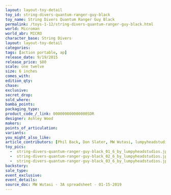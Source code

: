 ```yaml
---
layout: layout-toy-detail 
toy_id: string-divers-quantum-ranger-guy-black
toy_name: String Divers Quantum Ranger Guy Black
permalink: /toys-1-12/string-divers-quantum-ranger-guy-black.html
world: Microman
world_abr: MICRO
character_base: String Divers
layout: layout-toy-detail
categories: 
tags: [action portable, ap] 
release_date: 9/19/2015
release_price: $80 
scale: one twelve
size: 6 inches
comes_with: 
edition_qty: 
chase: 
exclusive: 
secret_drop: 
sold_where: 
bamba_points: 
packaging_type: 
product_code_/_link: 000000000000000SDR
designer: Ashley Wood
makers: 
points_of_articulation: 
variants: 
you_might_also_like: 
article_contributors: [Phil Back, Don Slater, MW Wutasi, lumpyheadstudios]
toy_pics: 
  -  string-divers-quantum-ranger-guy-black_01_6_by_lumpyheadstudios.jpg
  -  string-divers-quantum-ranger-guy-black_02_6_by_lumpyheadstudios.jpg
  -  string-divers-quantum-ranger-guy-black_03_6_by_lumpyheadstudios.jpg
backstory: 
sale_type: 
event_exclusive: 
event_details: 
source_doc: MW Wutasi - 3A spreadsheet - 01-15-2019
---
```

